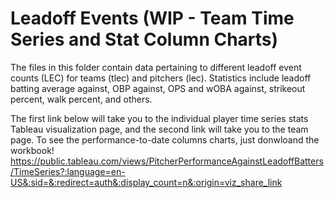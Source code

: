 # Leadoff Events (WIP - Team Time Series and Stat Column Charts)

The files in this folder contain data pertaining to different leadoff event counts (LEC) for teams (tlec) and pitchers (lec). Statistics include leadoff batting average against, OBP against, OPS and wOBA against, strikeout percent, walk percent, and others.

The first link below will take you to the individual player time series stats Tableau visualization page, and the second link will take you to the team page. To see the performance-to-date columns charts, just donwloand the workbook!
https://public.tableau.com/views/PitcherPerformanceAgainstLeadoffBatters/TimeSeries?:language=en-US&:sid=&:redirect=auth&:display_count=n&:origin=viz_share_link
